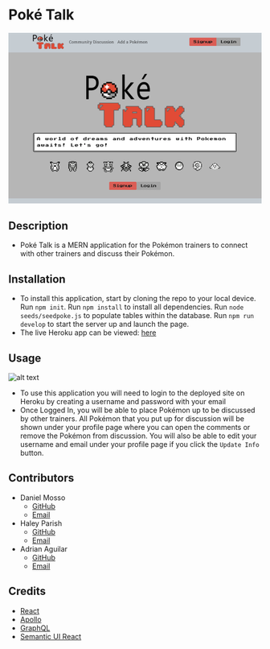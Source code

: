 # Poké Talk
![alt text](./client/public/assets/screenshot.png)

## Description
- Poké Talk is a MERN application for the Pokémon trainers to connect with other trainers and discuss their Pokémon.

## Installation
- To install this application, start by cloning the repo to your local device. Run ```npm init```. Run ```npm install``` to install all dependencies. Run ```node seeds/seedpoke.js``` to populate tables within the database. Run ```npm run develop``` to start the server up and launch the page. 
- The live Heroku app can be viewed: [here](https://ancient-fjord-95576.herokuapp.com/)

## Usage
![alt text](./client/public/assets/screenshot_usage.gif)

- To use this application you will need to login to the deployed site on Heroku by creating a username and password with your email
- Once Logged In, you will be able to place Pokémon up to be discussed by other trainers. All Pokémon that you put up for discussion will be shown under your profile page where you can open the comments or remove the Pokémon from discussion. You will also be able to edit your username and email under your profile page if you click the ```Update Info``` button.

## Contributors
- Daniel Mosso
	- [GitHub](https://github.com/benjimosso)
	- [Email](benjimosso@gmail.com)
- Haley Parish
	- [GitHub](https://github.com/heparish)
	- [Email](heparish@ucdavis.edu)
- Adrian Aguilar
	- [GitHub](https://github.com/Ascension23)
	- [Email](Tygor23@gmail.com)

## Credits
- [React](https://reactjs.org/)
- [Apollo](https://www.apollographql.com/)
- [GraphQL](https://graphql.org/)
- [Semantic UI React](https://react.semantic-ui.com/)
